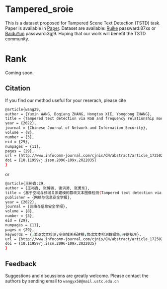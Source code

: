 # Tampered_sroie
This is a dataset proposed for Tampered Scene Text Detection (TSTD) task. Paper is available in [Paper](http://www.infocomm-journal.com/cjnis/CN/10.11959/j.issn.2096-109x.2022035). Dataset are available: [Ruike](https://rec.ustc.edu.cn/share/0eb26540-4166-11ee-baac-c11def8a8fae) passward:87xs or [BaiduYun](https://pan.baidu.com/s/1N4YeqBMHMdOBKD3KOrI35Q) passward:3gj9. Hoping that our work will benefit the TSTD community.

# Rank
Coming soon.

## Citation
If you find our method useful for your reserach, please cite
```bash
@article{wang29,
author = {Yuxin WANG, Boqiang ZHANG, Hongtao XIE, Yongdong ZHANG},
title = {Tampered text detection via RGB and frequency relationship modeling},
year = {2022},
journal = {Chinese Journal of Network and Information Security},
volume = {8},
number = {3},
eid = {29},
numpages = {11},
pages = {29},
url = {http://www.infocomm-journal.com/cjnis/CN/abstract/article_172502.shtml},
doi = {10.11959/j.issn.2096-109x.2022035}
}    
```
or
```bash
@article{王裕鑫:29,
author = {王裕鑫, 张博强, 谢洪涛, 张勇东},
title = {基于空域与频域关系建模的篡改文本图像检测(Tampered text detection via RGB and frequency relationship modeling)},
publisher = {网络与信息安全学报},
year = {2022},
journal = {网络与信息安全学报},
volume = {8},
number = {3},
eid = {29},
numpages = {11},
pages = {29},
keywords = {;篡改文本检测;空频域关系建模;篡改文本检测数据集;评估基准},
url = {http://www.infocomm-journal.com/cjnis/CN/abstract/article_172502.shtml},
doi = {10.11959/j.issn.2096-109x.2022035}
}    
```
## Feedback
Suggestions and discussions are greatly welcome. Please contact the authors by sending email to ```wangyx58@mail.ustc.edu.cn```
